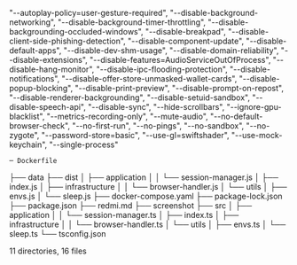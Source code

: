 "--autoplay-policy=user-gesture-required",
    "--disable-background-networking",
    "--disable-background-timer-throttling",
    "--disable-backgrounding-occluded-windows",
    "--disable-breakpad",
    "--disable-client-side-phishing-detection",
    "--disable-component-update",
    "--disable-default-apps",
    "--disable-dev-shm-usage",
    "--disable-domain-reliability",
    "--disable-extensions",
    "--disable-features=AudioServiceOutOfProcess",
    "--disable-hang-monitor",
    "--disable-ipc-flooding-protection",
    "--disable-notifications",
    "--disable-offer-store-unmasked-wallet-cards",
    "--disable-popup-blocking",
    "--disable-print-preview",
    "--disable-prompt-on-repost",
    "--disable-renderer-backgrounding",
    "--disable-setuid-sandbox",
    "--disable-speech-api",
    "--disable-sync",
    "--hide-scrollbars",
    "--ignore-gpu-blacklist",
    "--metrics-recording-only",
    "--mute-audio",
    "--no-default-browser-check",
    "--no-first-run",
    "--no-pings",
    "--no-sandbox",
    "--no-zygote",
    "--password-store=basic",
    "--use-gl=swiftshader",
    "--use-mock-keychain",
    "--single-process"

    ─ Dockerfile
├── data
├── dist
│   ├── application
│   │   └── session-manager.js
│   ├── index.js
│   ├── infrastructure
│   │   └── browser-handler.js
│   └── utils
│       ├── envs.js
│       └── sleep.js
├── docker-compose.yaml
├── package-lock.json
├── package.json
├── redmi.md
├── screenshot
├── src
│   ├── application
│   │   └── session-manager.ts
│   ├── index.ts
│   ├── infrastructure
│   │   └── browser-handler.ts
│   └── utils
│       ├── envs.ts
│       └── sleep.ts
└── tsconfig.json

11 directories, 16 files